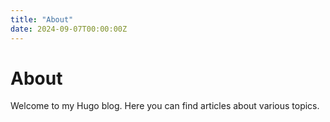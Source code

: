 ```yaml
---
title: "About"
date: 2024-09-07T00:00:00Z
---
```


# About

Welcome to my Hugo blog. Here you can find articles about various topics.

